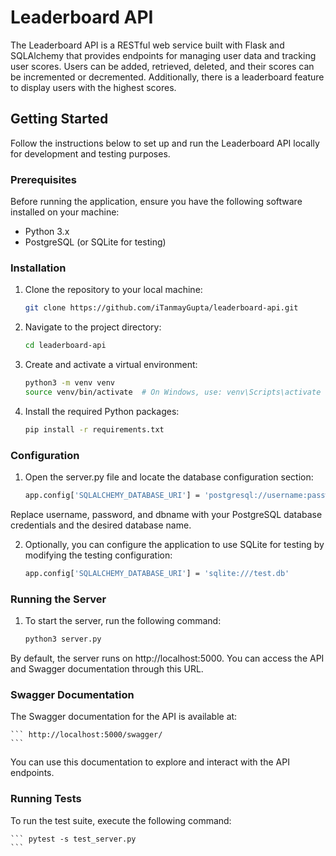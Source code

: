 # Leaderboard API

The Leaderboard API is a RESTful web service built with Flask and SQLAlchemy that provides endpoints for managing user data and tracking user scores. Users can be added, retrieved, deleted, and their scores can be incremented or decremented. Additionally, there is a leaderboard feature to display users with the highest scores.

## Getting Started

Follow the instructions below to set up and run the Leaderboard API locally for development and testing purposes.

### Prerequisites

Before running the application, ensure you have the following software installed on your machine:

- Python 3.x
- PostgreSQL (or SQLite for testing)

### Installation

1. Clone the repository to your local machine:

   ```bash
   git clone https://github.com/iTanmayGupta/leaderboard-api.git
   ```

2. Navigate to the project directory:

    ```bash
    cd leaderboard-api
    ```

3. Create and activate a virtual environment:

    ```bash
    python3 -m venv venv
    source venv/bin/activate  # On Windows, use: venv\Scripts\activate
    ```

4. Install the required Python packages:

    ```bash
    pip install -r requirements.txt
    ```

### Configuration

1. Open the server.py file and locate the database configuration section:

    ```bash
    app.config['SQLALCHEMY_DATABASE_URI'] = 'postgresql://username:password@localhost/dbname'
    ```

Replace username, password, and dbname with your PostgreSQL database credentials and the desired database name.

2. Optionally, you can configure the application to use SQLite for testing by modifying the testing configuration:

    ```bash
    app.config['SQLALCHEMY_DATABASE_URI'] = 'sqlite:///test.db'
    ```

### Running the Server

1. To start the server, run the following command:

    ```bash
    python3 server.py
    ```

By default, the server runs on http://localhost:5000. You can access the API and Swagger documentation through this URL.

### Swagger Documentation

The Swagger documentation for the API is available at:

    ``` http://localhost:5000/swagger/
    ```

You can use this documentation to explore and interact with the API endpoints.

### Running Tests

To run the test suite, execute the following command:

    ``` pytest -s test_server.py
    ```